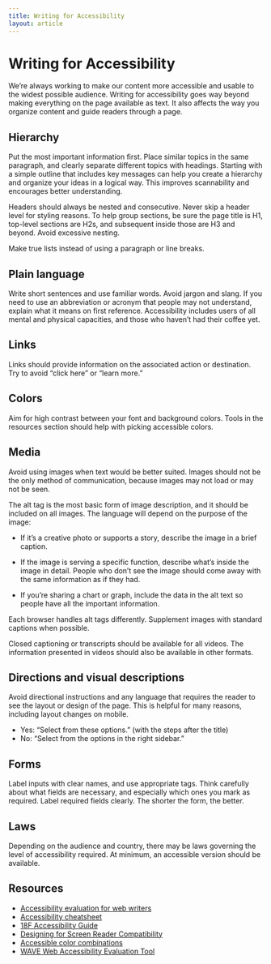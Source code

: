 ```yaml
---
title: Writing for Accessibility
layout: article
---
```


# Writing for Accessibility

We’re always working to make our content more accessible and usable to the widest possible audience. Writing for accessibility goes way beyond making everything on the page available as text. It also affects the way you organize content and guide readers through a page.

## Hierarchy

Put the most important information first. Place similar topics in the same paragraph, and clearly separate different topics with headings. Starting with a simple outline that includes key messages can help you create a hierarchy and organize your ideas in a logical way. This improves scannability and encourages better understanding.

Headers should always be nested and consecutive. Never skip a header level for styling reasons. To help group sections, be sure the page title is H1, top-level sections are H2s, and subsequent inside those are H3 and beyond. Avoid excessive nesting.

Make true lists instead of using a paragraph or line breaks.

## Plain language

Write short sentences and use familiar words. Avoid jargon and slang. If you need to use an abbreviation or acronym that people may not understand, explain what it means on first reference. Accessibility includes users of all mental and physical capacities, and those who haven’t had their coffee yet.

## Links

Links should provide information on the associated action or destination. Try to avoid “click here” or “learn more.”

## Colors

Aim for high contrast between your font and background colors. Tools in the resources section should help with picking accessible colors.

## Media

Avoid using images when text would be better suited. Images should not be the only method of communication, because images may not load or may not be seen.

The alt tag is the most basic form of image description, and it should be included on all images. The language will depend on the purpose of the image:

- If it’s a creative photo or supports a story, describe the image in a brief caption.

- If the image is serving a specific function, describe what’s inside the image in detail. People who don’t see the image should come away with the same information as if they had.

- If you’re sharing a chart or graph, include the data in the alt text so people have all the important information.

Each browser handles alt tags differently. Supplement images with standard captions when possible.

Closed captioning or transcripts should be available for all videos. The information presented in videos should also be available in other formats.

## Directions and visual descriptions

Avoid directional instructions and any language that requires the reader to see the layout or design of the page. This is helpful for many reasons, including layout changes on mobile.

- Yes: “Select from these options.” (with the steps after the title)
- No: “Select from the options in the right sidebar.”

## Forms

Label inputs with clear names, and use appropriate tags. Think carefully about what fields are necessary, and especially which ones you mark as required. Label required fields clearly. The shorter the form, the better.

## Laws

Depending on the audience and country, there may be laws governing the level of accessibility required. At minimum, an accessible version should be available.

## Resources

- [Accessibility evaluation for web writers](http://www.4syllables.com.au/2013/05/writers-accessibility-evaluation/)
- [Accessibility cheatsheet](http://bitsofco.de/2015/the-accessibility-cheatsheet/)
- [18F Accessibility Guide](https://18f.github.io/accessibility/index.html)
- [Designing for Screen Reader Compatibility](http://webaim.org/techniques/screenreader/)
- [Accessible color combinations](http://colorsafe.co/)
- [WAVE Web Accessibility Evaluation Tool](http://wave.webaim.org/)
